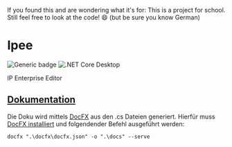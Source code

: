If you found this and are wondering what it's for: This is a project for school.
Still feel free to look at the code! 😄
(but be sure you know German)

# Ipee
![Generic badge](https://img.shields.io/static/v1?label=Framework&message=.net5&color=green)
![.NET Core Desktop](https://github.com/Hackberries/Ipee/workflows/.NET%20Core%20Desktop/badge.svg)

IP Enterprise Editor


## [Dokumentation](https://hackberries.github.io/Ipee/)
Die Doku wird mittels [DocFX](https://github.com/dotnet/docfx) aus den .cs Dateien generiert. Hierfür muss [DocFX installiert](https://dotnet.github.io/docfx/tutorial/docfx_getting_started.html) und folgendender Befehl ausgeführt werden:
```
docfx ".\docfx\docfx.json" -o ".\docs" --serve
```
